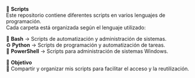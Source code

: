 📂 **Scripts**  
Este repositorio contiene diferentes scripts en varios lenguajes de programación.  
Cada carpeta está organizada según el lenguaje utilizado:  

📜 **Bash** → Scripts de automatización y administración de sistemas.  
♻️ **Python** → Scripts de programación y automatización de tareas.  
🔷 **PowerShell** → Scripts para administración de sistemas Windows.  

🎯 **Objetivo**  
📌 Compartir y organizar mis scripts para facilitar el acceso y la reutilización.

